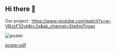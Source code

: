 ## Hi there 👋

Our project : https://www.youtube.com/watch?v=w-VBJzF32yk&t=2s&ab_channel=StathisTrigas

![poster](https://github.com/dsp-norm-extractor/.github/assets/86408236/67db6ff4-5aea-486c-86ff-960df9cfd6ce)

[poster.pdf](https://github.com/dsp-norm-extractor/.github/files/14156375/poster.pdf)


